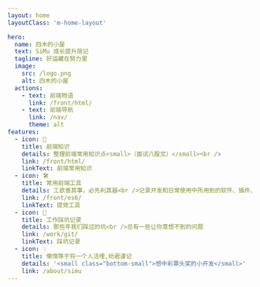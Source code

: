 ```yaml
---
layout: home
layoutClass: 'm-home-layout'

hero:
  name: 四木的小屋
  text: SiMu 成长提升简记
  tagline: 好运藏在努力里
  image:
    src: /logo.png
    alt: 四木的小屋
  actions:
    - text: 前端物语
      link: /front/html/
    - text: 前端导航
      link: /nav/
      theme: alt
features:
  - icon: 📖
    title: 前端知识
    details: 整理前端常用知识点<small>（面试八股文）</small><br />
    link: /front/html/
    linkText: 前端常用知识
  - icon: 🛠️
    title: 常用前端工具
    details: 工欲善其事，必先利其器<br />记录开发和日常使用中所用到的软件、插件、扩展等
    link: /front/es6/
    linkText: 提效工具
  - icon: 💎
    title: 工作踩坑记录
    details: 那些年我们踩过的坑<br />总有一些让你意想不到的问题
    link: /work/git/
    linkText: 踩坑记录
  - icon: 💡
    title: 懒惰等于将一个人活埋,劝君谨记
    details: '<small class="bottom-small">想中彩票头奖的小开发</small>'
    link: /about/simu
---
```


<style>
/*爱的魔力转圈圈*/
.m-home-layout .image-src:hover {
  transform: translate(-50%, -50%) rotate(666turn);
  transition: transform 59s 1s cubic-bezier(0.3, 0, 0.8, 1);
}

.m-home-layout .details small {
  opacity: 0.8;
}

.m-home-layout .bottom-small {
  display: block;
  margin-top: 2em;
  text-align: right;
}
</style>
